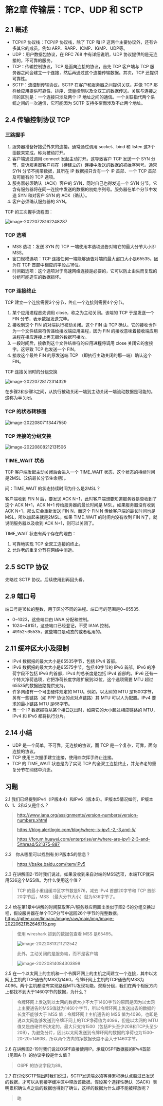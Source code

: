 # 第2章 传输层：TCP、UDP 和 SCTP

## 2.1 概述

* TCP/IP 协议栈：TCP/IP 协议栈，除了 TCP 和 IP 这两个主要协议外，还有许多其它的成员，例如 ARP、RARP、ICMP、IGMP、UDP等。
* UDP：用户数据包协议，在 RFC 768 中有详细说明，UDP 协议提供的是无连接的，不可靠的服务。
* TCP：传输控制协议，TCP 是面向连接的协议，首先 TCP 客户端与 TCP 服务器之间会建立一个连接，然后再通过这个连接传输数据。其次，TCP 还提供可靠性。
* SCTP：流控制传输协议，SCTP 在客户和服务器之间提供关联，并像 TCP 那样给应用提供可靠性、排序、流量控制以及全双工的数据传送。关联与连接之间的区别是：一个连接只涉及两个 IP 地址之间的通信。一个关联指代两个系统之间的一次通信，它可能因为 SCTP 支持多宿而涉及不止两个地址。

## 2.4 传输控制协议 TCP

### 三路握手

1. 服务器准备好接受外来的连接。通常通过调用 socket、bind 和 listen 这3个函数来完成，称为被动打开。
2. 客户端通过调用 connect 发起主动打开。这导致客户 TCP 发送一个 SYN 分节，告诉服务器客户将在（待建立的）连接中发送的数据的初始序列号。通常 SYN 分节不携带数据，其所在 IP 数据报只含有一个 IP 首部、一个 TCP 首部及可能有的 TCP 选项。
3. 服务器必须确认（ACK）客户的 SYN，同时自己也得发送一个 SYN 分节，它含有服务器将在同一连接中发送的数据的初始序列号。服务器在单个分节中发送 SYN 和对客户 SYN 的 ACK（确认）。
4. 客户必须确认服务器的 SYN。

TCP 的三次握手流程图：

![image-20220728162248287](https://gitee.com/linnanc/image/raw/main/img/image-20220728162248287.png)

### TCP 选项

* MSS 选项：发送 SYN 的 TCP 一端使用本选项通告对端它的最大分节大小即 MSS。
* 窗口规模选项：TCP 连接任何一端能够通告对端的最大窗口大小是65535，因为在 TCP 首部中相应的字段占16位。
* 时间戳选项：这个选项对于高速网络连接是必要的，它可以防止由失而复现的分组可能造车的数据损坏。

### TCP 连接终止

TCP 建立一个连接需要3个分节，终止一个连接则需要4个分节。

1. 某个应用进程首先调用 close，称之为主动关闭。该端的 TCP 于是发送一个 FIN 分节，表示数据发送完毕。
2. 接收到这个 FIN 的对端执行被动关闭。这个 FIN 由 TCP 确认。它的接收也作为一个文件结束符传递给接收端应用进程，因为 FIN 的接收意味着接收端应用进程在相应连接上再无额外数据可接收。
3. 一段时间后，接收到这个文件结束符的应用进程将调用 close 关闭它的套接字。这导致 TCP 也发送一个 FIN。
4. 接收这个最终 FIN 的原发送端 TCP （即执行主动关闭的那一端）确认这个 FIN。

TCP 连接关闭时的分组交换

![image-20220728172314329](https://gitee.com/linnanc/image/raw/main/img/image-20220728172314329.png)

在步骤2和步骤3之间，从执行被动关闭一端到主动关闭一端流动数据是可能的。这称为半关闭。

### TCP 的状态转移图

![image-20220807113447550](https://gitee.com/linnanc/image/raw/main/img/image-20220807113447550.png)

### TCP 连接的分组交换

 ![image-20220808212131506](https://gitee.com/linnanc/image/raw/main/img/image-20220808212131506.png)

### TIME_WAIT 状态

TCP 客户端发起主动关闭后会进入一个 TIME_WAIT 状态，这个状态的持续时间是2MSL（2倍最长分节生命期）。

问：TIME_WAIT 的状态持续时间为什么是2MSL？

客户端收到 FIN N 后，要发送 ACK N+1，此时客户端想要知道服务器是否收到了这个 ACK N+1，ACK N+1 传给服务器的最长时间是 MSL，如果服务器没有收到 ACK N+1，那么它会重新发送 FIN N，而这个 FIN N 传给客户端的最长时间也是 MSL，所以加起来就是2MSL。如果 TIME_WAIT 的时间内没有收到 FIN N了，就说明服务器以及收到 ACK N+1，则可以关闭了。

TIME_WAIT 状态有两个存在的理由：

1. 可靠地实现 TCP 全双工连接的终止。
2. 允许老的重复分节在网络中消逝。

## 2.5 SCTP 协议

先略过 SCTP 协议。后续使用到再回头看。

## 2.9 端口号

端口号是16位的整数，用于区分不同的进程。端口号的范围是0~65535.

* 0~1023，这些端口由 IANA 分配和控制。
* 1024~49151，这些端口已经登记，不受 IANA 控制。
* 49152~65535，这些端口是动态的或者私用的。

## 2.11 缓冲区大小及限制

* IPv4 数据报的最大大小是65535字节，包括 IPv4 首部。
* IPv6 数据报的最大大小是65575字节，包括40字节的 IPv6 首部。IPv6 的净荷字段不包括 IPv6 的首部，IPv4 的总长度是包括 IPv4 首部的。IPv6 还有一个特大净荷选项，它把净荷长度字段扩展到32位，这个选项需要 MTU 超过65535的数据链路提供支持。
* 许多网络有一个可由硬件规定的 MTU。例如，以太网的 MTU 是1500字节，另有一些链路（如 PPP 协议的点对点链路）其 MTU 可以人为配置。IPv4 要求的最小链路 MTU 是68字节。
* 当一个 IP 数据报将从某个接口送出时，如果它的大小超过相应链路的 MTU，IPv4 和 IPv6 都将执行分片。

## 2.14 小结

* UDP 是一个简单，不可靠，无连接的协议，而 TCP 是一个复杂，可靠，面向连接的协议。
* TCP 使用三次握手建立连接，使用四次挥手终止连接。
* TCP 的 TIME_WAIT 状态是为了实现 TCP 的全双工连接终止，并允许老的重复分节在网络中消逝。

## 习题

2.1 我们已经提到IPv4（IP版本4）和IPv6（版本6）。IP版本5情况如何，IP版本0、1、2和3又是什么？

> http://www.iana.org/assignments/version-numbers/version-numbers.xhtml
>
> https://blog.alertlogic.com/blog/where-is-ipv1,-2,-3,and-5/
>
> https://forum.huawei.com/enterprise/en/where-are-ipv1-2-3-and-5/thread/521375-887

2.2　你从哪里可以找到有关IP版本5的信息？

> https://baike.baidu.com/item/IPv5

2.3 在讲解图2-15时我们说过，如果没收到来自对端的MSS选项，本端TCP就采用536这个MSS值。为什么使用这个值？

> TCP 的最小重组缓冲区字节数是576，减去 IPv4 首部20字节和 TCP 首部20字节后，MSS （最大分节大小）就为536字节了。

2.4 给在第1章中讲解的时间获取客户/服务器应用画出类似于图2-5的分组交换过程，假设服务器在单个TCP分节中返回26个字节的完整数据。https://gitee.com/linnanc/image/raw/main/img/image-20220621152646715.png

> 使用 wireshark 抓到的数据包查看 MSS 是65495。
>
> ![image-20220813211212542](https://gitee.com/linnanc/image/raw/main/img/image-20220813211212542.png)
>
> 此外，主动关闭的是服务端，而不是客户端
>
> ![image-20220814084303898](https://github.com/linnanc/image/@main/img/image-20220814084303898.png)

2.5 在一个以太网上的主机和一个令牌环网上的主机之间建立一个连接，其中以太网上主机的TCP通告的MSS为1460，令牌环网上主机的TCP通告的MSS为4096。两个主机都没有实现路径MTU发现功能。观察分组，我们在两个相反方向上都找不到大于1460字节的数据，为什么？

> 令牌环网上发送到以太网的数据大小不大于1460字节的原因是因为以太网上主要通告的MSS值就为1460个字节，所以令牌环网上发送出去的数据的长度不能够大于 MSS 值；令牌环网上主机通告的 MSS 值为4096，也即是说以太网能够发送到令牌环网上的TCP净荷值为4096，但是以太网的 MTU 值又是由硬件所决定的，最大只支持1500（包括IP头至少20B和TCP头至少20B），为避免分片，因此以太网发送到令牌环网的数据的净荷也为1500-20-20=1460B，所以两个方向的净数据长度不会大于1460字节。

2.6 在讲解图2-19时我们说过OSPF直接使用IP。承载OSPF数据报的IPv4首部（见图A-1）的协议字段是什么值？

> OSPF 的协议字段为89。

2.7 在讨论SCTP输出时我们说过，SCTP发送端必须等待累积确认点超过已发送的数据，才可以从套接字缓冲区中释放该数据。假设某个选择性确认（SACK）表明累积确认点之后的数据也得到了确认，这样的数据为什么却不能被释放呢？

> 略